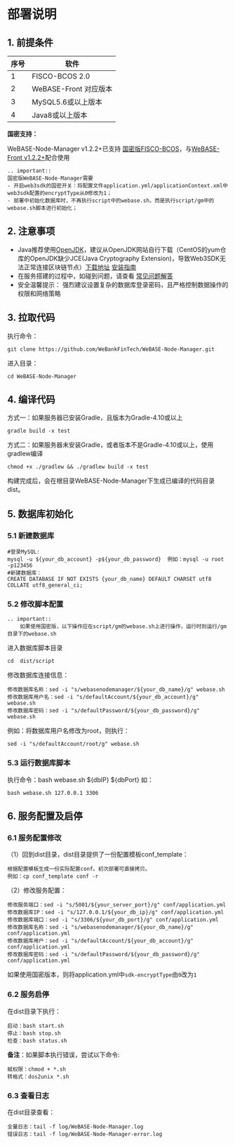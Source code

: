 # 部署说明

## 1. 前提条件

| 序号 | 软件                  |
| ---- | --------------------- |
| 1    | FISCO-BCOS 2.0        |
| 2    | WeBASE-Front 对应版本 |
| 3    | MySQL5.6或以上版本    |
| 4    | Java8或以上版本       |

**国密支持：**

WeBASE-Node-Manager v1.2.2+已支持 [国密版FISCO-BCOS](https://fisco-bcos-documentation.readthedocs.io/zh_CN/latest/docs/manual/guomi_crypto.html)，与[WeBASE-Front v1.2.2+](https://webasedoc.readthedocs.io/zh_CN/latest/docs/WeBASE-Front/index.html)配合使用

```eval_rst
.. important::
国密版WeBASE-Node-Manager需要
- 开启web3sdk的国密开关：将配置文件application.yml/applicationContext.xml中web3sdk配置的encryptType从0修改为1；
- 部署中初始化数据库时，不再执行script中的webase.sh，而是执行script/gm中的webase.sh脚本进行初始化；
```

## 2. 注意事项
*  Java推荐使用[OpenJDK](https://openjdk.java.net/ )，建议从OpenJDK网站自行下载（CentOS的yum仓库的OpenJDK缺少JCE(Java Cryptography Extension)，导致Web3SDK无法正常连接区块链节点）[下载地址](https://jdk.java.net/java-se-ri/11) [安装指南](https://openjdk.java.net/install/index.html)
* 在服务搭建的过程中，如碰到问题，请查看 [常见问题解答](./install_FAQ.md)
* 安全温馨提示： 强烈建议设置复杂的数据库登录密码，且严格控制数据操作的权限和网络策略

## 3. 拉取代码
执行命令：
```shell
git clone https://github.com/WeBankFinTech/WeBASE-Node-Manager.git
```
进入目录：

```shell
cd WeBASE-Node-Manager
```

## 4. 编译代码

方式一：如果服务器已安装Gradle，且版本为Gradle-4.10或以上

```shell
gradle build -x test
```

方式二：如果服务器未安装Gradle，或者版本不是Gradle-4.10或以上，使用gradlew编译

```shell
chmod +x ./gradlew && ./gradlew build -x test
```

构建完成后，会在根目录WeBASE-Node-Manager下生成已编译的代码目录dist。


## 5. 数据库初始化
### 5.1 新建数据库
```
#登录MySQL:
mysql -u ${your_db_account} -p${your_db_password}  例如：mysql -u root -p123456
#新建数据库：
CREATE DATABASE IF NOT EXISTS {your_db_name} DEFAULT CHARSET utf8 COLLATE utf8_general_ci;
```

### 5.2 修改脚本配置

```eval_rst
.. important::
	如果使用国密版，以下操作应在script/gm的webase.sh上进行操作，运行时则运行/gm目录下的webase.sh
```

进入数据库脚本目录
```shell
cd  dist/script
```
修改数据库连接信息：
```shell
修改数据库名称：sed -i "s/webasenodemanager/${your_db_name}/g" webase.sh
修改数据库用户名：sed -i "s/defaultAccount/${your_db_account}/g" webase.sh
修改数据库密码：sed -i "s/defaultPassword/${your_db_password}/g" webase.sh
```
例如：将数据库用户名修改为root，则执行：
```shell
sed -i "s/defaultAccount/root/g" webase.sh
```

### 5.3 运行数据库脚本
执行命令：bash  webase.sh  ${dbIP}  ${dbPort}
如：

```shell
bash webase.sh 127.0.0.1 3306
```

## 6. 服务配置及启停
### 6.1 服务配置修改
（1）回到dist目录，dist目录提供了一份配置模板conf_template：

```
根据配置模板生成一份实际配置conf。初次部署可直接拷贝。
例如：cp conf_template conf -r
```

（2）修改服务配置：
```shell
修改服务端口：sed -i "s/5001/${your_server_port}/g" conf/application.yml
修改数据库IP：sed -i "s/127.0.0.1/${your_db_ip}/g" conf/application.yml
修改数据库端口：sed -i "s/3306/${your_db_port}/g" conf/application.yml
修改数据库名称：sed -i "s/webasenodemanager/${your_db_name}/g" conf/application.yml
修改数据库用户：sed -i "s/defaultAccount/${your_db_account}/g" conf/application.yml
修改数据库密码：sed -i "s/defaultPassword/${your_db_password}/g" conf/application.yml
```

如果使用国密版本，则将application.yml中`sdk-encryptType`由`0`改为`1`

### 6.2 服务启停
在dist目录下执行：
```shell
启动：bash start.sh
停止：bash stop.sh
检查：bash status.sh
```
**备注**：如果脚本执行错误，尝试以下命令:

```
赋权限：chmod + *.sh
转格式：dos2unix *.sh
```

### 6.3 查看日志

在dist目录查看：
```shell
全量日志：tail -f log/WeBASE-Node-Manager.log
错误日志：tail -f log/WeBASE-Node-Manager-error.log
```